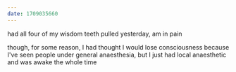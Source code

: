 ```yaml
---
date: 1709035660
---
```


had all four of my wisdom teeth pulled yesterday, am in pain

though, for some reason, I had thought I would lose consciousness because I've seen people under general anaesthesia, but I just had local anaesthetic and was awake the whole time
